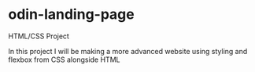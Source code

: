# odin-landing-page
HTML/CSS Project

In this project I will be making a more advanced website using styling and flexbox from CSS alongside HTML
